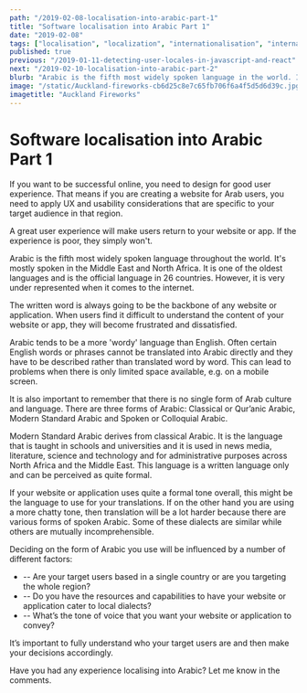 ```yaml
---
path: "/2019-02-08-localisation-into-arabic-part-1"
title: "Software localisation into Arabic Part 1"
date: "2019-02-08"
tags: ["localisation", "localization", "internationalisation", "internationalization", "translation", "globalisation", "globalization", "challenges", "Arabic"]
published: true
previous: "/2019-01-11-detecting-user-locales-in-javascript-and-react"
next: "/2019-02-10-localisation-into-arabic-part-2"
blurb: "Arabic is the fifth most widely spoken language in the world. If you would like to be a successful online presence for Arab users, you will need to apply UX and usability considerations that are specific to this region. Continue reading if you would like to find out more."
image: "/static/Auckland-fireworks-cb6d25c8e7c65fb706f6a4f5d5d6d39c.jpg"
imagetitle: "Auckland Fireworks"
---
```


# Software localisation into Arabic Part 1

If you want to be successful online, you need to design for good user experience. That means if you are creating a website for Arab users, you need to apply UX and usability considerations that are specific to your target audience in that region.

A great user experience will make users return to your website or app. If the experience is poor, they simply won't.

Arabic is the fifth most widely spoken language throughout the world. It's mostly spoken in the Middle East and North Africa. It is one of the oldest languages and is the official language in 26 countries. However, it is very under represented when it comes to the internet.

The written word is always going to be the backbone of any website or application. When users find it difficult to understand the content of your website or app, they will become frustrated and dissatisfied.

Arabic tends to be a more 'wordy' language than English. Often certain English words or phrases cannot be translated into Arabic directly and they have to be described rather than translated word by word. This can lead to problems when there is only limited space available, e.g. on a mobile screen.

It is also important to remember that there is no single form of Arab culture and language. There are three forms of Arabic: Classical or Qur’anic Arabic, Modern Standard Arabic and Spoken or Colloquial Arabic.

Modern Standard Arabic derives from classical Arabic. It is the language that is taught in schools and universities and it is used in news media, literature, science and technology and for administrative purposes across North Africa and the Middle East. This language is a written language only and can be perceived as quite formal.

If your website or application uses quite a formal tone overall, this might be the language to use for your translations. If on the other hand you are using a more chatty tone, then translation will be a lot harder because there are various forms of spoken Arabic. Some of these dialects are similar while others are mutually incomprehensible.

Deciding on the form of Arabic you use will be influenced by a number of different factors:

* -- Are your target users based in a single country or are you targeting the whole region?
* -- Do you have the resources and capabilities to have your website or application cater to local dialects?
* -- What’s the tone of voice that you want your website or application to convey?

It’s important to fully understand who your target users are and then make your decisions accordingly.

Have you had any experience localising into Arabic? Let me know in the comments.